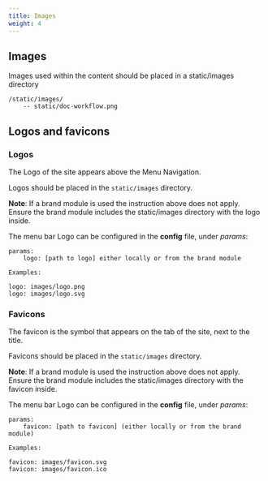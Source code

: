 ```yaml
---
title: Images
weight: 4
---
```


 ## Images 
Images used within the content should be placed in a static/images directory
```
/static/images/
    -- static/doc-workflow.png
```

## Logos and favicons

### Logos 

The Logo of the site appears above the Menu Navigation. 

Logos should be placed in the ```static/images``` directory.

**Note**: If a brand module is used the instruction above does not apply.  Ensure the brand module includes the static/images directory with the logo inside.

The menu bar Logo can be configured in the **config** file, under *params*: 
```
params:
    logo: [path to logo] either locally or from the brand module

Examples:

logo: images/logo.png  
logo: images/logo.svg
```

### Favicons
The favicon is the symbol that appears on the tab of the site, next to the title. 

Favicons should be placed in the ```static/images``` directory.

**Note**: If a brand module is used the instruction above does not apply. Ensure the brand module includes the static/images directory with the favicon inside.

The menu bar Logo can be configured in the **config** file, under *params*: 
```
params: 
    favicon: [path to favicon] (either locally or from the brand module)

Examples:

favicon: images/favicon.svg  
favicon: images/favicon.ico
```
